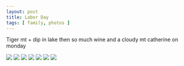 ```yaml
---
layout: post
title: Labor Day 
tags: [ family, photos ]
---
```


Tiger mt + dip in lake then so much wine and a cloudy mt catherine on monday

<script src="https://ajax.googleapis.com/ajax/libs/jquery/1.11.1/jquery.min.js" ></script>
<link href="https://cdnjs.cloudflare.com/ajax/libs/fotorama/4.6.4/fotorama.min.css" rel="stylesheet">
<script src="https://cdnjs.cloudflare.com/ajax/libs/fotorama/4.6.4/fotorama.min.js" ></script>

<div class="fotorama" data-nav="thumbs" data-allowfullscreen="native">
    <!--https://photos.app.goo.gl/MKskPuTEMwVsipS78-->
    <img src="https://images.northbriton.net/AP1GczORnNjjyeXFrMZwps7aXwfbpcOtHtDuGMFyAXjoQVeIKgUN6LuHDU8ZI5F5syQ7Tn2H-t6YqICixGpqnHNuw1bUG1UNmwyf-CnLBVlT6qx8L-VFjGVp">
    <img src="https://images.northbriton.net/AP1GczNTKrOp18WTYTjIgAkfH-cn1QRU76vRrU7ruilwBY5YCIObb-8DcpRmSb80LjjipAc9pJIPWB4V0jG9j2NxG1Fy-CGmiNuzGpnwJkcapwi6Xcisqxt7">
    <img src="https://images.northbriton.net/AP1GczPfMMQ8xLyNaIuFweI4SFbUm6LHfoG96aasOEoTln9NjwDiT2uegmLDMxgJb-JOp9XdnXY4Gp7FanBvlukvVMbFr2Vu6xAmK20MQB2vdaUI3tBH-c9X">
    <img src="https://images.northbriton.net/AP1GczPBntdEJMESsXBAcchjxJr-rcHTFjwfj-pxdqynqLST0cfoFI7Paaw8laXQxHQrMIfnDY_lXKWpo5fv0plJp2ftgIfdyhlqovi0DP5P60Y6AYyGVxfs">
    <img src="https://images.northbriton.net/AP1GczM-4GxsxPWJi_PV6yvYXMnvawMApUqYThGH890krMJ15mbEKlKhVqHioS0vtF_jTqB1MIkcVx_fDhvGTZ3a4iE9XtG5ox1UwCkInKNhokQVQeuU7YyA">
    <img src="https://images.northbriton.net/AP1GczPZ_fTdDTha77l-KzvKZpqo6eySraht55R9orz9xrNU7Jl5HVH91U1YsnZ8hkSCCbBp2fYHR8EZDEcFbpHDT1AtZgojt2ZeYQLLt7xHFbYxHCfJ6z0u">
    <img src="https://images.northbriton.net/AP1GczMyGROJAQ31JEE_MIHrQf0DwdURh-q76LLoJZPbB23PhKBt8QadUYCTdgua2XlYTDdvGvIWhQK_g3knLGbyHcMtHyki3rGM3kGAxcwEv6PkeiKVL2IG">
</div>